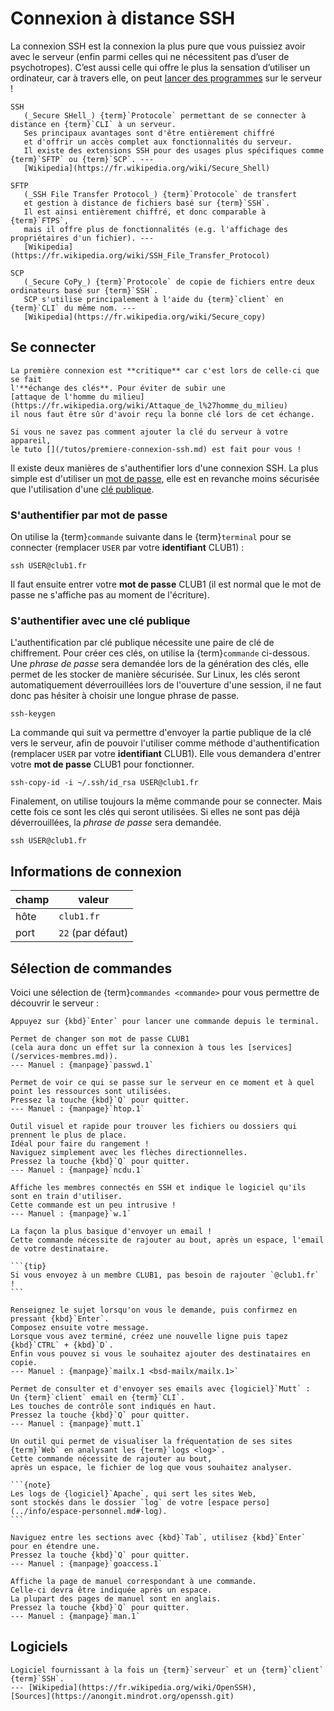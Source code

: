 Connexion à distance SSH
========================

La connexion SSH est la connexion la plus pure que vous puissiez avoir avec le serveur
(enfin parmi celles qui ne nécessitent pas d’user de psychotropes).
C’est aussi celle qui offre le plus la sensation d’utiliser un ordinateur,
car à travers elle, on peut [lancer des programmes](#sélection-de-commandes) sur le serveur !

```{glossary}
SSH
   (_Secure SHell_) {term}`Protocole` permettant de se connecter à distance en {term}`CLI` à un serveur.
   Ses principaux avantages sont d'être entièrement chiffré
   et d'offrir un accès complet aux fonctionnalités du serveur.
   Il existe des extensions SSH pour des usages plus spécifiques comme {term}`SFTP` ou {term}`SCP`. ---
   [Wikipedia](https://fr.wikipedia.org/wiki/Secure_Shell)

SFTP
   (_SSH File Transfer Protocol_) {term}`Protocole` de transfert
   et gestion à distance de fichiers basé sur {term}`SSH`.
   Il est ainsi entièrement chiffré, et donc comparable à {term}`FTPS`,
   mais il offre plus de fonctionnalités (e.g. l'affichage des propriétaires d'un fichier). ---
   [Wikipedia](https://fr.wikipedia.org/wiki/SSH_File_Transfer_Protocol)

SCP
   (_Secure CoPy_) {term}`Protocole` de copie de fichiers entre deux ordinateurs basé sur {term}`SSH`.
   SCP s'utilise principalement à l'aide du {term}`client` en {term}`CLI` du même nom. ---
   [Wikipedia](https://fr.wikipedia.org/wiki/Secure_copy)
```

Se connecter
------------

```{warning}
La première connexion est **critique** car c'est lors de celle-ci que se fait
l'**échange des clés**. Pour éviter de subir une
[attaque de l'homme du milieu](https://fr.wikipedia.org/wiki/Attaque_de_l%27homme_du_milieu)
il nous faut être sûr d'avoir reçu la bonne clé lors de cet échange.

Si vous ne savez pas comment ajouter la clé du serveur à votre appareil,
le tuto [](/tutos/premiere-connexion-ssh.md) est fait pour vous !
```

Il existe deux manières de s'authentifier lors d'une connexion SSH.
La plus simple est d'utiliser un [mot de passe](#sauthentifier-par-mot-de-passe),
elle est en revanche moins sécurisée que l'utilisation d'une
[clé publique](#sauthentifier-avec-une-clé-publique).

### S'authentifier par mot de passe

On utilise la {term}`commande` suivante dans le {term}`terminal` pour se connecter
(remplacer `USER` par votre **identifiant** CLUB1) :

    ssh USER@club1.fr

Il faut ensuite entrer votre **mot de passe** CLUB1 (il est normal que le mot de passe ne s'affiche pas au moment de l'écriture).


### S'authentifier avec une clé publique

L'authentification par clé publique nécessite une paire de clé de chiffrement.
Pour créer ces clés, on utilise la {term}`commande` ci-dessous.
Une _phrase de passe_ sera demandée lors de la génération des clés,
elle permet de les stocker de manière sécurisée.
Sur Linux, les clés seront automatiquement déverrouillées lors de l'ouverture d'une session,
il ne faut donc pas hésiter à choisir une longue phrase de passe.

    ssh-keygen

La commande qui suit va permettre d'envoyer la partie publique de la clé vers
le serveur, afin de pouvoir l'utiliser comme méthode d'authentification
(remplacer `USER` par votre **identifiant** CLUB1).
Elle vous demandera d'entrer votre **mot de passe** CLUB1 pour fonctionner.

    ssh-copy-id -i ~/.ssh/id_rsa USER@club1.fr

Finalement, on utilise toujours la même commande pour se connecter.
Mais cette fois ce sont les clés qui seront utilisées.
Si elles ne sont pas déjà déverrouillées, la _phrase de passe_ sera demandée.

    ssh USER@club1.fr

Informations de connexion
-------------------------

| champ            | valeur            |
| ---------------- | ----------------- |
| hôte             | `club1.fr`        |
| port             | `22` (par défaut) |


Sélection de commandes
----------------------

Voici une sélection de {term}`commandes <commande>` pour vous permettre de découvrir le serveur :

```{tip}
Appuyez sur {kbd}`Enter` pour lancer une commande depuis le terminal.
```

```{commande} passwd
Permet de changer son mot de passe CLUB1
(cela aura donc un effet sur la connexion à tous les [services](/services-membres.md)).
--- Manuel : {manpage}`passwd.1`
```

```{commande} htop
Permet de voir ce qui se passe sur le serveur en ce moment et à quel point les ressources sont utilisées.  
Pressez la touche {kbd}`Q` pour quitter.
--- Manuel : {manpage}`htop.1`
```

```{commande} ncdu
Outil visuel et rapide pour trouver les fichiers ou dossiers qui prennent le plus de place.
Idéal pour faire du rangement !
Naviguez simplement avec les flèches directionnelles.
Pressez la touche {kbd}`Q` pour quitter.
--- Manuel : {manpage}`ncdu.1`
```

```{commande} w
Affiche les membres connectés en SSH et indique le logiciel qu'ils sont en train d'utiliser.
Cette commande est un peu intrusive !
--- Manuel : {manpage}`w.1`
```

````{commande} mailx
La façon la plus basique d'envoyer un email !
Cette commande nécessite de rajouter au bout, après un espace, l'email de votre destinataire.

```{tip}
Si vous envoyez à un membre CLUB1, pas besoin de rajouter `@club1.fr` !
```

Renseignez le sujet lorsqu'on vous le demande, puis confirmez en pressant {kbd}`Enter`.
Composez ensuite votre message.
Lorsque vous avez terminé, créez une nouvelle ligne puis tapez {kbd}`CTRL` + {kbd}`D`.
Enfin vous pouvez si vous le souhaitez ajouter des destinataires en copie.
--- Manuel : {manpage}`mailx.1 <bsd-mailx/mailx.1>`
````

```{commande} mutt
Permet de consulter et d'envoyer ses emails avec {logiciel}`Mutt` :
Un {term}`client` email en {term}`CLI`.
Les touches de contrôle sont indiqués en haut.
Pressez la touche {kbd}`Q` pour quitter.
--- Manuel : {manpage}`mutt.1`
```

````{commande} goaccess
Un outil qui permet de visualiser la fréquentation de ses sites {term}`Web` en analysant les {term}`logs <log>`.
Cette commande nécessite de rajouter au bout,
après un espace, le fichier de log que vous souhaitez analyser.

```{note}
Les logs de {logiciel}`Apache`, qui sert les sites Web,
sont stockés dans le dossier `log` de votre [espace perso](../info/espace-personnel.md#-log).
```

Naviguez entre les sections avec {kbd}`Tab`, utilisez {kbd}`Enter` pour en étendre une.  
Pressez la touche {kbd}`Q` pour quitter.
--- Manuel : {manpage}`goaccess.1`
````

```{commande} man
Affiche la page de manuel correspondant à une commande.
Celle-ci devra être indiquée après un espace.
La plupart des pages de manuel sont en anglais.  
Pressez la touche {kbd}`Q` pour quitter.
--- Manuel : {manpage}`man.1`
```

Logiciels
---------

```{logiciel} OpenSSH
Logiciel fournissant à la fois un {term}`serveur` et un {term}`client` {term}`SSH`.
--- [Wikipedia](https://fr.wikipedia.org/wiki/OpenSSH),
[Sources](https://anongit.mindrot.org/openssh.git)
```
